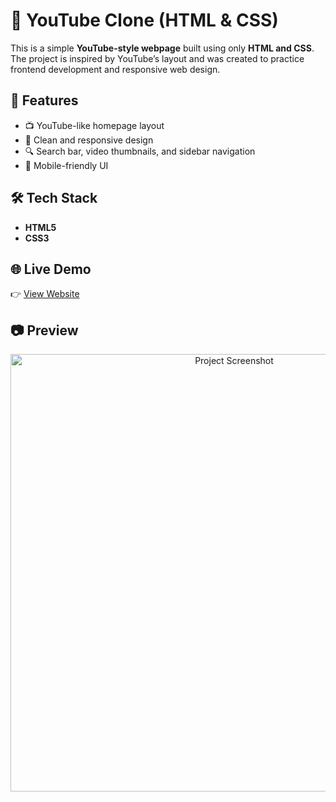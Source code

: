 # 🎥 YouTube Clone (HTML & CSS)

This is a simple **YouTube-style webpage** built using only **HTML and CSS**.  
The project is inspired by YouTube’s layout and was created to practice frontend development and responsive web design.

## 🚀 Features
- 📺 YouTube-like homepage layout
- 🎨 Clean and responsive design
- 🔍 Search bar, video thumbnails, and sidebar navigation
- 📱 Mobile-friendly UI

## 🛠️ Tech Stack
- **HTML5**
- **CSS3**

## 🌐 Live Demo
👉 [View Website](https://pitchblack012.github.io/youtube-clone/)

## 📷 Preview
<p align="center">
  <img src="screenshot/screenshot.png" alt="Project Screenshot" width="700">
</p>

